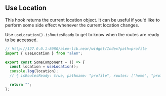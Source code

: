 <!-- TODO: Mudar para getLocation() -->
<!-- Funciona apenas dentro dos filhos do Routes -->

<!-- Documentar o seguinte: Prefira usar getLocation().pathname <recurso> para evitar conflitos de nomes após a compilação. -->
<!-- ou embrulhe o recurso com a função na qual ele está sendo usado. -->
<!-- TODO: Pensar numa forma de corrigir isso nas proximas versões -->

## Use Location

This hook returns the current location object. It can be useful if you'd like to perform some side effect whenever the current location changes.

Use `useLocation().isRoutesReady` to get to know when the routes are ready to be accessed.

```ts
// http://127.0.0.1:8080/alem-lib.near/widget/Index?path=profile
import { useLocation } from "alem";

export const SomeComponent = () => {
  const location = useLocation();
  console.log(location);
  // { isRoutesReady: true, pathname: "profile", routes: ["home", "profile"] }

  return "";
};
```
